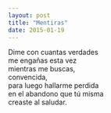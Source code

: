 ```yaml
---
layout: post
title: "Mentiras"
date: 2015-01-19
---
```


Dime con cuantas verdades  
me engañas esta vez  
mientras me buscas,  
convencida,  
para luego hallarme perdida  
en el abandono que tú misma  
creaste al saludar.